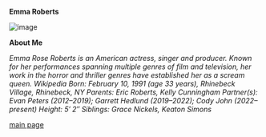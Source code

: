 
**Emma Roberts**

![image](https://github.com/user-attachments/assets/7d0625f6-77fb-4741-9c3f-0ab4e6dbe153)

**About Me**

*Emma Rose Roberts is an American actress, singer and producer. Known for her performances spanning multiple genres of film and television, her work in the horror and* *thriller genres have established her as a scream queen. Wikipedia*
*Born: February 10, 1991 (age 33 years), Rhinebeck Village, Rhinebeck, NY*
*Parents: Eric Roberts, Kelly Cunningham*
*Partner(s): Evan Peters (2012–2019); Garrett Hedlund (2019–2022); Cody John (2022–present)*
*Height: 5′ 2″*
*Siblings: Grace Nickels, Keaton Simons*

[main page](main.md)
